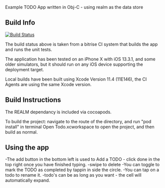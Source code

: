 Example TODO App written in Obj-C - using realm as the data store

## Build Info
[![Build Status](https://app.bitrise.io/app/4e02dee824fefb53/status.svg?token=yrpvQcFuLC9uygFBTdns5A&branch=master)](https://app.bitrise.io/app/4e02dee824fefb53#)

The build status above is taken from a bitrise CI system that builds the app and runs the unit tests.

The application has been tested on an iPhone X with iOS 13.3.1, and some older simulators, but it should run on any iOS device supporting the deployment target.

Local builds have been built using Xcode Version 11.4 (11E146), the CI Agents are using the same Xcode version.

## Build Instructions

The REALM dependancy is included via cocoapods.

To build the project:
navigate to the route of the directory, and run "pod install" in terminal
Open Todo.xcworkspace to open the project, and then build as normal.

## Using the app
-The add button in the bottom left is used to Add a TODO - click done in the top right once you have finished typing.
-swipe to delete
-You can toggle to mark the TODO as completed by tappin in side the circle.
-You can tap on a todo to rename it.
-todo's can be as long as you want - the cell will automatically expand.
